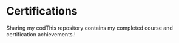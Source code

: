 # Certifications
Sharing my codThis repository contains my completed course and certification achievements.!
